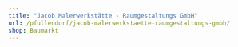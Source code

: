 ```yaml
---
title: "Jacob Malerwerkstätte - Raumgestaltungs GmbH"
url: /pfullendorf/jacob-malerwerkstaette-raumgestaltungs-gmbh/
shop: Baumarkt
---
```

